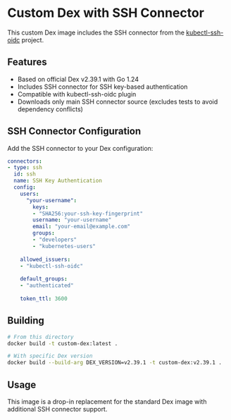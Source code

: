 # Custom Dex with SSH Connector

This custom Dex image includes the SSH connector from the [kubectl-ssh-oidc](https://github.com/nikogura/kubectl-ssh-oidc) project.

## Features

- Based on official Dex v2.39.1 with Go 1.24
- Includes SSH connector for SSH key-based authentication  
- Compatible with kubectl-ssh-oidc plugin
- Downloads only main SSH connector source (excludes tests to avoid dependency conflicts)

## SSH Connector Configuration

Add the SSH connector to your Dex configuration:

```yaml
connectors:
- type: ssh
  id: ssh
  name: SSH Key Authentication
  config:
    users:
      "your-username":
        keys:
        - "SHA256:your-ssh-key-fingerprint"
        username: "your-username"
        email: "your-email@example.com"
        groups:
        - "developers"
        - "kubernetes-users"
    
    allowed_issuers:
    - "kubectl-ssh-oidc"
    
    default_groups:
    - "authenticated"
    
    token_ttl: 3600
```

## Building

```bash
# From this directory
docker build -t custom-dex:latest .

# With specific Dex version
docker build --build-arg DEX_VERSION=v2.39.1 -t custom-dex:v2.39.1 .
```

## Usage

This image is a drop-in replacement for the standard Dex image with additional SSH connector support.
